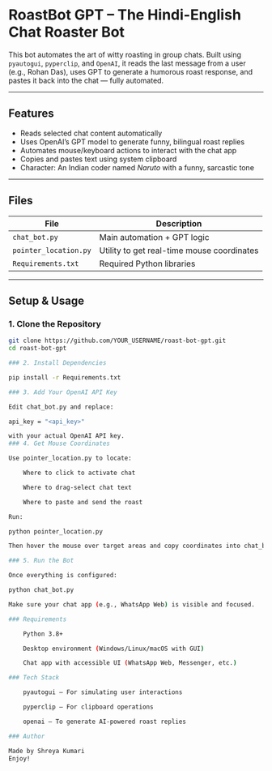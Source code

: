 # RoastBot GPT – The Hindi-English Chat Roaster Bot 

This bot automates the art of witty roasting in group chats. Built using `pyautogui`, `pyperclip`, and `OpenAI`, it reads the last message from a user (e.g., Rohan Das), uses GPT to generate a humorous roast response, and pastes it back into the chat — fully automated.

---

## Features

- Reads selected chat content automatically  
- Uses OpenAI’s GPT model to generate funny, bilingual roast replies  
- Automates mouse/keyboard actions to interact with the chat app  
- Copies and pastes text using system clipboard  
- Character: An Indian coder named *Naruto* with a funny, sarcastic tone  

---

## Files

| File                | Description                                |
|---------------------|--------------------------------------------|
| `chat_bot.py`       | Main automation + GPT logic                |
| `pointer_location.py` | Utility to get real-time mouse coordinates |
| `Requirements.txt`  | Required Python libraries                  |

---

## Setup & Usage

### 1. Clone the Repository

```bash
git clone https://github.com/YOUR_USERNAME/roast-bot-gpt.git
cd roast-bot-gpt

### 2. Install Dependencies

pip install -r Requirements.txt

### 3. Add Your OpenAI API Key

Edit chat_bot.py and replace:

api_key = "<api_key>"

with your actual OpenAI API key.
### 4. Get Mouse Coordinates

Use pointer_location.py to locate:

    Where to click to activate chat

    Where to drag-select chat text

    Where to paste and send the roast

Run:

python pointer_location.py

Then hover the mouse over target areas and copy coordinates into chat_bot.py.

### 5. Run the Bot

Once everything is configured:

python chat_bot.py

Make sure your chat app (e.g., WhatsApp Web) is visible and focused.

### Requirements

    Python 3.8+

    Desktop environment (Windows/Linux/macOS with GUI)

    Chat app with accessible UI (WhatsApp Web, Messenger, etc.)

### Tech Stack

    pyautogui – For simulating user interactions

    pyperclip – For clipboard operations

    openai – To generate AI-powered roast replies

### Author

Made by Shreya Kumari
Enjoy!
